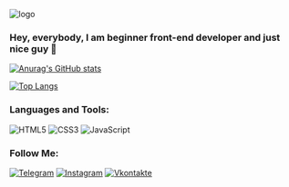 ![logo](https://user-images.githubusercontent.com/67102520/115917225-922a1c80-a47e-11eb-8635-ffd19d9d62e6.png)

### Hey, everybody, I am beginner front-end developer and just nice guy 👋

[![Anurag's GitHub stats](https://github-readme-stats.vercel.app/api?username=desmond333&hide=prs,issues,contribs&show_icons=true&theme=radical)](https://github.com/anuraghaz/github-readme-stats)

[![Top Langs](https://github-readme-stats.vercel.app/api/top-langs/?username=desmond333)](https://github.com/anuraghazra/github-readme-stats)

### Languages and Tools:
![HTML5](https://img.shields.io/badge/-HTML5-090909?style=for-the-badge&logo=html&logoColor=47C5FB)
![CSS3](https://img.shields.io/badge/-CSS3-090909?style=for-the-badge&logo=css&logoColor=19A7F0)
![JavaScript](https://img.shields.io/badge/-JavaScript-090909?style=for-the-badge&logo=JavaScript&logoColor=E9D54D)

### Follow Me:
[![Telegram](https://img.shields.io/badge/-Telegram-090909?style=for-the-badge&logo=telegram&logoColor=27A0D9)](https://t.me/desmond333)
[![Instagram](https://img.shields.io/badge/-Instagram-090909?style=for-the-badge&logo=instagram&logoColor=B4068E)](https://instagram.com/_web._.pro.grammer_)
[![Vkontakte](https://img.shields.io/badge/-Vkontakte-090909?style=for-the-badge&logo=Vk&logoColor=4F7DB3)](https://vk.com/web_programmer2020)
